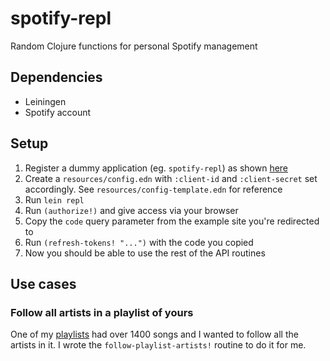 # spotify-repl

Random Clojure functions for personal Spotify management

## Dependencies

 * Leiningen
 * Spotify account

## Setup

 1. Register a dummy application (eg. `spotify-repl`) as shown [here](https://developer.spotify.com/documentation/general/guides/app-settings/)
 1. Create a `resources/config.edn` with `:client-id` and `:client-secret` set accordingly. See `resources/config-template.edn` for reference
 1. Run `lein repl`
 1. Run `(authorize!)` and give access via your browser
 1. Copy the `code` query parameter from the example site you're redirected to
 1. Run `(refresh-tokens! "...")` with the code you copied
 1. Now you should be able to use the rest of the API routines

## Use cases

### Follow all artists in a playlist of yours

One of my [playlists](https://open.spotify.com/playlist/2UepWXlNe4Ph43oXdvDrnk)
had over 1400 songs and I wanted to follow all the artists in it.
I wrote the `follow-playlist-artists!` routine to do it for me.

